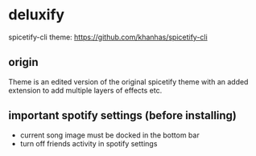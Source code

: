 # deluxify
spicetify-cli theme: https://github.com/khanhas/spicetify-cli

## origin

Theme is an edited version of the original spicetify theme with an added extension to add multiple layers of effects etc.

## important spotify settings (before installing)

- current song image must be docked in the bottom bar
- turn off friends activity in spotify settings
